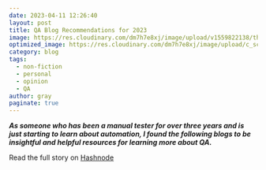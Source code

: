 ```yaml
---
date: 2023-04-11 12:26:40
layout: post
title: QA Blog Recommendations for 2023
image: https://res.cloudinary.com/dm7h7e8xj/image/upload/v1559822138/theme9_v273a9.jpg
optimized_image: https://res.cloudinary.com/dm7h7e8xj/image/upload/c_scale,w_380/v1559822138/theme9_v273a9.jpg
category: blog
tags:
  - non-fiction
  - personal
  - opinion
  - QA
author: gray
paginate: true
---
```


***As someone who has been a manual tester for over three years and is just starting to learn about automation, I found the following blogs to be insightful and helpful resources for learning more about QA.***


Read the full story on [Hashnode](https://digracesion.hashnode.dev/qa-blog-recommendations-for-2023)
